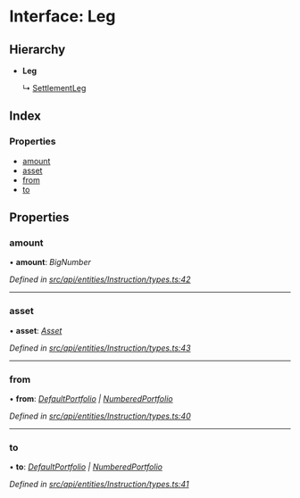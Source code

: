 # Interface: Leg

## Hierarchy

* **Leg**

  ↳ [SettlementLeg](settlementleg.md)

## Index

### Properties

* [amount](leg.md#amount)
* [asset](leg.md#asset)
* [from](leg.md#from)
* [to](leg.md#to)

## Properties

###  amount

• **amount**: *BigNumber*

*Defined in [src/api/entities/Instruction/types.ts:42](https://github.com/PolymathNetwork/polymesh-sdk/blob/38ee8078/src/api/entities/Instruction/types.ts#L42)*

___

###  asset

• **asset**: *[Asset](../classes/asset.md)*

*Defined in [src/api/entities/Instruction/types.ts:43](https://github.com/PolymathNetwork/polymesh-sdk/blob/38ee8078/src/api/entities/Instruction/types.ts#L43)*

___

###  from

• **from**: *[DefaultPortfolio](../classes/defaultportfolio.md) | [NumberedPortfolio](../classes/numberedportfolio.md)*

*Defined in [src/api/entities/Instruction/types.ts:40](https://github.com/PolymathNetwork/polymesh-sdk/blob/38ee8078/src/api/entities/Instruction/types.ts#L40)*

___

###  to

• **to**: *[DefaultPortfolio](../classes/defaultportfolio.md) | [NumberedPortfolio](../classes/numberedportfolio.md)*

*Defined in [src/api/entities/Instruction/types.ts:41](https://github.com/PolymathNetwork/polymesh-sdk/blob/38ee8078/src/api/entities/Instruction/types.ts#L41)*
